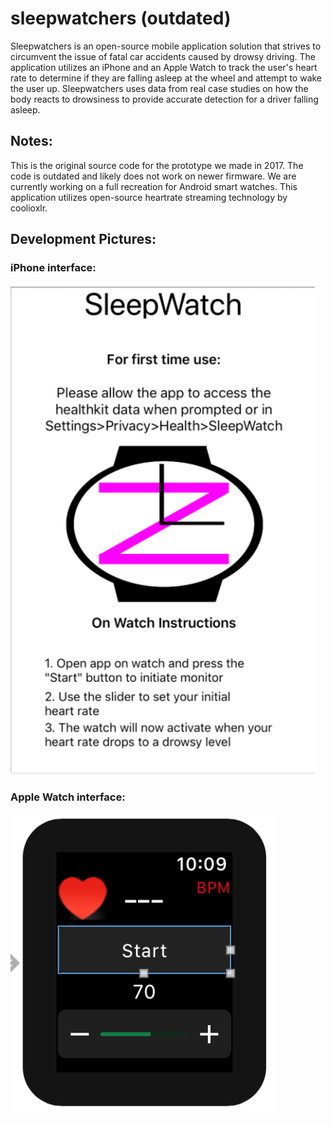 # sleepwatchers (outdated)
Sleepwatchers is an open-source mobile application solution that strives to circumvent the issue of fatal car accidents caused by drowsy driving. The application utilizes an iPhone and an Apple Watch to track the user's heart rate to determine if they are falling asleep at the wheel and attempt to wake the user up. Sleepwatchers uses data from real case studies on how the body reacts to drowsiness to provide accurate detection for a driver falling asleep.

## Notes:
This is the original source code for the prototype we made in 2017. The code is outdated and likely does not work on newer firmware. We are currently working on a full recreation for Android smart watches.
This application utilizes open-source heartrate streaming technology by coolioxlr.

## Development Pictures:
### iPhone interface:
![Image of interface](https://github.com/moeezk7/sleepwatchers/blob/main/images/interface.png)

### Apple Watch interface:
![Image of interface](https://github.com/moeezk7/sleepwatchers/blob/main/images/watchinterface.png)
